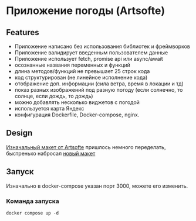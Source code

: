 # Приложение погоды (Artsofte)

## Features
- Приложение написано без использования библиотек и фреймворков
- Приложение валидирует введенным пользователем данные
- Приложение использует fetch, promise api или async/await
- осознанные названия переменных и функций
- длина методов/функций не превышает 25 строк кода
- код структурирован (не линейное исполнение кода)
- отображение доп. информации (сила ветра, время в локации и тд)
- показ разных изображений под разную погоду (если солнечно, то солнце, если дождь, то дождь)
- можно добавлять несколько виджетов с погодой
- используется карта Яндекс
- конфигурация Dockerfile, Docker-compose, nginx.

## Design 
[Изначальный макет от Artsofte](https://www.figma.com/file/IS1D3zWif7Ode5LarG4E0v/Untitled?node-id=0%3A1) пришлось немного переделать, быстренько набросал [новый макет](https://www.figma.com/design/AomqlwIV5GA24V943H2YAp/WEATHER-APP?node-id=0-1&t=LN4jPUvFjhaHU3tv-1)

## Запуск

Изначально в docker-compose указан порт 3000, можете его изменить. 


### Команда запуска
```
docker compose up -d
```